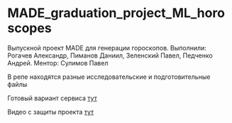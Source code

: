 # MADE_graduation_project_ML_horoscopes
Выпускной проект MADE для генерации гороскопов. Выполнили: Рогачев Александр, Пиманов Даниил, Зеленский Павел, Педченко Андрей. Ментор: Сулимов Павел

В репе находятся разные исследовательские и подготовительные файлы

Готовый вариант сервиса [тут](https://github.com/andrecpc/SIte_of_MADE_graduation_project_ML_horoscopes)

Видео с защиты проекта [тут](https://youtu.be/aK5_hfvrSXM)
